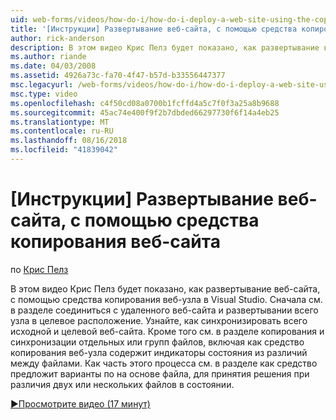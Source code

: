 ```yaml
---
uid: web-forms/videos/how-do-i/how-do-i-deploy-a-web-site-using-the-copy-web-site-tool
title: '[Инструкции] Развертывание веб-сайта, с помощью средства копирования веб-сайта | Документация Майкрософт'
author: rick-anderson
description: В этом видео Крис Пелз будет показано, как развертывание веб-сайта, с помощью средства копирования веб-узла в Visual Studio. Сначала посмотреть, как подключиться к удаленной веб-сайта и...
ms.author: riande
ms.date: 04/03/2008
ms.assetid: 4926a73c-fa70-4f47-b57d-b33556447377
msc.legacyurl: /web-forms/videos/how-do-i/how-do-i-deploy-a-web-site-using-the-copy-web-site-tool
msc.type: video
ms.openlocfilehash: c4f50cd08a0700b1fcffd4a5c7f0f3a25a8b9688
ms.sourcegitcommit: 45ac74e400f9f2b7dbded66297730f6f14a4eb25
ms.translationtype: MT
ms.contentlocale: ru-RU
ms.lasthandoff: 08/16/2018
ms.locfileid: "41839042"
---
```

<a name="how-do-i-deploy-a-web-site-using-the-copy-web-site-tool"></a>[Инструкции] Развертывание веб-сайта, с помощью средства копирования веб-сайта
====================
по [Крис Пелз](https://twitter.com/chrispels)

В этом видео Крис Пелз будет показано, как развертывание веб-сайта, с помощью средства копирования веб-узла в Visual Studio. Сначала см. в разделе соединиться с удаленного веб-сайта и развертывании всего узла в целевое расположение. Узнайте, как синхронизировать всего исходной и целевой веб-сайта. Кроме того см. в разделе копирования и синхронизации отдельных или групп файлов, включая как средство копирования веб-узла содержит индикаторы состояния из различий между файлами. Как часть этого процесса см. в разделе как средство предложит варианты по на основе файла, для принятия решения при различия двух или нескольких файлов в состоянии.

[&#9654;Просмотрите видео (17 минут)](https://channel9.msdn.com/Blogs/ASP-NET-Site-Videos/how-do-i-deploy-a-web-site-using-the-copy-web-site-tool)
